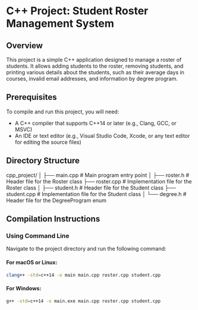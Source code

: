 # C++ Project: Student Roster Management System

## Overview
This project is a simple C++ application designed to manage a roster of students. It allows adding students to the roster, removing students, and printing various details about the students, such as their average days in courses, invalid email addresses, and information by degree program.

## Prerequisites
To compile and run this project, you will need:

- A C++ compiler that supports C++14 or later (e.g., Clang, GCC, or MSVC)
- An IDE or text editor (e.g., Visual Studio Code, Xcode, or any text editor for editing the source files)

## Directory Structure

cpp_project/
│
├── main.cpp # Main program entry point
│
├── roster.h # Header file for the Roster class
├── roster.cpp # Implementation file for the Roster class
│
├── student.h # Header file for the Student class
├── student.cpp # Implementation file for the Student class
│
└── degree.h # Header file for the DegreeProgram enum

## Compilation Instructions

### Using Command Line
Navigate to the project directory and run the following command:

#### For macOS or Linux:
```sh
clang++ -std=c++14 -o main main.cpp roster.cpp student.cpp
```

#### For Windows:
```sh
g++ -std=c++14 -o main.exe main.cpp roster.cpp student.cpp
```

